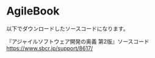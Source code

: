 # AgileBook

以下でダウンロードしたソースコードになります。

『アジャイルソフトウェア開発の奥義 第2版』ソースコード
https://www.sbcr.jp/support/8617/
